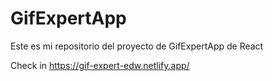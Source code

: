 # GifExpertApp

Este es mi repositorio del proyecto de GifExpertApp de React

Check in https://gif-expert-edw.netlify.app/
